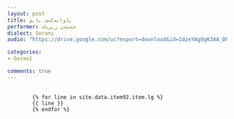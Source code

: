 ```yaml
---
layout: post
title: باوانەکەی بابم
performer: حه‌سه‌ن زیره‌ک
dialect: Sorani
audio: "https://drive.google.com/uc?export=download&id=1dzeYAg9gK3AA_DFQQId3iMbopWdb7RGS"

categories:
- Goranî

comments: true
---
```


<div class="language-plaintext highlighter-rouge">
    <div class="highlight">
        <pre class="highlight">
            <code>
        {% for line in site.data.item92.item.lg %}
        {{ line }}
        {% endfor %}
            </code>
        </pre>
    </div>
</div>


